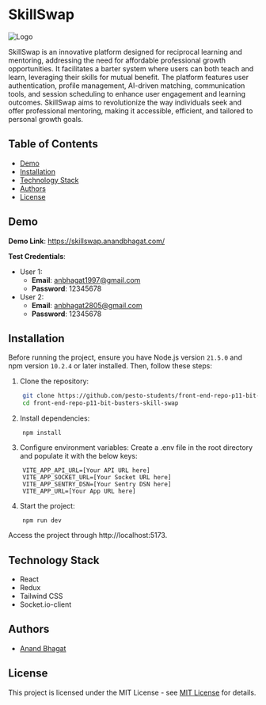 # SkillSwap 
![Logo](https://skillswapbucket.s3.ap-south-1.amazonaws.com/assets/skillswap_logo_icon.png)

SkillSwap is an innovative platform designed for reciprocal learning and mentoring, addressing the need for affordable professional growth opportunities. It facilitates a barter system where users can both teach and learn, leveraging their skills for mutual benefit. The platform features user authentication, profile management, AI-driven matching, communication tools, and session scheduling to enhance user engagement and learning outcomes. SkillSwap aims to revolutionize the way individuals seek and offer professional mentoring, making it accessible, efficient, and tailored to personal growth goals.

## Table of Contents
- [Demo](#demo)
- [Installation](#installation)
- [Technology Stack](#technology-stack)
- [Authors](#authors)
- [License](#license)

## Demo
**Demo Link**: https://skillswap.anandbhagat.com/

**Test Credentials**:
- User 1:
    - **Email**: anbhagat1997@gmail.com
    - **Password**: 12345678    
- User 2:
    - **Email**: anbhagat2805@gmail.com
    - **Password**: 12345678

## Installation

Before running the project, ensure you have Node.js version `21.5.0` and npm version `10.2.4` or later installed. Then, follow these steps:

1. Clone the repository:
```bash
    git clone https://github.com/pesto-students/front-end-repo-p11-bit-busters-skill-swap.git
    cd front-end-repo-p11-bit-busters-skill-swap
```

2. Install dependencies:
```
    npm install
```

3. Configure environment variables:
Create a .env file in the root directory and populate it with the below keys:
```
    VITE_APP_API_URL=[Your API URL here]
    VITE_APP_SOCKET_URL=[Your Socket URL here]
    VITE_APP_SENTRY_DSN=[Your Sentry DSN here]
    VITE_APP_URL=[Your App URL here]
```

4. Start the project:
```
    npm run dev
```
Access the project through http://localhost:5173.


## Technology Stack
- React
- Redux
- Tailwind CSS
- Socket.io-client


## Authors
- [Anand Bhagat](https://anandbhagat.com/)

## License

This project is licensed under the MIT License - see [MIT License](https://opensource.org/licenses/MIT) for details.